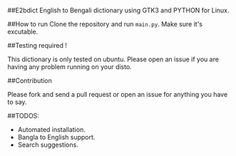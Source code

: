 ##E2bdict
English to Bengali dictionary using GTK3 and PYTHON for Linux.

##How to run
Clone the repository and run `main.py`. Make sure it's excutable.

##Testing required !

This dictionary is only tested on ubuntu. Please open an issue if you are
having any problem running on your disto.


##Contribution

Please fork and send a pull request or open an issue for anything you have to
say.

##TODOS:
* Automated installation.
* Bangla to English support.
* Search suggestions.
